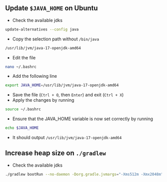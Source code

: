 ## Update `$JAVA_HOME` on Ubuntu
- Check the available jdks
```bash
update-alternatives --config java
```
- Copy the selection path without `/bin/java`
```bash
/usr/lib/jvm/java-17-openjdk-amd64
```
- Edit the file
```bash
nano ~/.bashrc
```
- Add the following line
```bash
export JAVA_HOME=/usr/lib/jvm/java-17-openjdk-amd64
```
- Save the file (`Ctrl + O`, then `Enter`) and exit (`Ctrl + X`)
- Apply the changes by running
```bash
source ~/.bashrc
```
- Ensure that the JAVA_HOME variable is now set correctly by running
```bash
echo $JAVA_HOME
```
- It should output `/usr/lib/jvm/java-17-openjdk-amd64`

## Increase heap size on `./gradlew`
- Check the available jdks
```bash
./gradlew bootRun --no-daemon -Dorg.gradle.jvmargs="-Xms512m -Xmx2048m"
```
